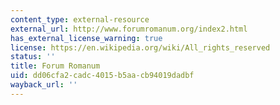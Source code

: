 ```yaml
---
content_type: external-resource
external_url: http://www.forumromanum.org/index2.html
has_external_license_warning: true
license: https://en.wikipedia.org/wiki/All_rights_reserved
status: ''
title: Forum Romanum
uid: dd06cfa2-cadc-4015-b5aa-cb94019dadbf
wayback_url: ''
---
```

